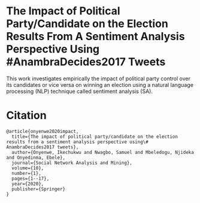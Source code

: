 # The Impact of Political Party/Candidate on the Election Results From A Sentiment Analysis Perspective Using #AnambraDecides2017 Tweets
This work investigates empirically the impact of political party control over its candidates or vice versa on winning an election using a natural language processing (NLP) technique called sentiment analysis (SA).

# Citation
```
@article{onyenwe2020impact,
  title={The impact of political party/candidate on the election results from a sentiment analysis perspective using\# AnambraDecides2017 tweets},
  author={Onyenwe, Ikechukwu and Nwagbo, Samuel and Mbeledogu, Njideka and Onyedinma, Ebele},
  journal={Social Network Analysis and Mining},
  volume={10},
  number={1},
  pages={1--17},
  year={2020},
  publisher={Springer}
}
```

